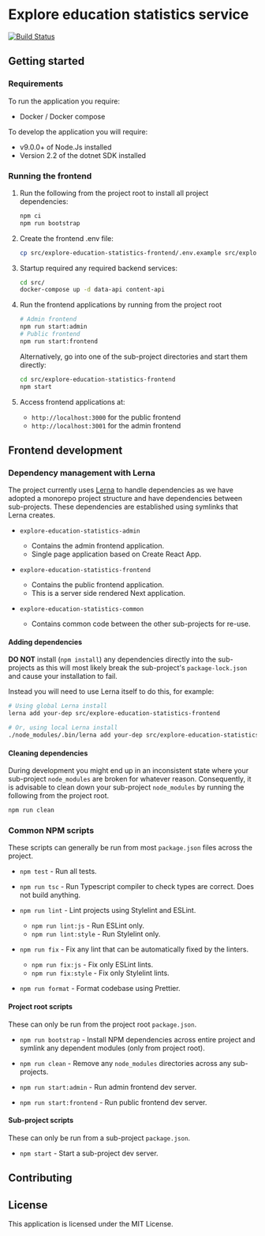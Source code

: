 # Explore education statistics service
[![Build Status](https://dev.azure.com/dfe-statistics/Explore%20education%20statistics/_apis/build/status/Application?branchName=master)](https://dev.azure.com/dfe-statistics/Explore%20education%20statistics/_build/latest?definitionId=8&branchName=master)

## Getting started

### Requirements

To run the application you require:
- Docker / Docker compose 

To develop the application you will require:
- v9.0.0+ of Node.Js installed
- Version 2.2 of the dotnet SDK installed

### Running the frontend

1. Run the following from the project root to install all project dependencies:

    ```bash
    npm ci
    npm run bootstrap
    ```

2. Create the frontend .env file:

    ```bash
    cp src/explore-education-statistics-frontend/.env.example src/explore-education-statistics-frontend/.env
    ```

3. Startup required any required backend services:
    
    ```bash
    cd src/
    docker-compose up -d data-api content-api
    ```
       
4. Run the frontend applications by running from the project root

    ```bash
    # Admin frontend
    npm run start:admin
    # Public frontend
    npm run start:frontend
    ```

    Alternatively, go into one of the sub-project directories and start them directly:
    
    ```bash
    cd src/explore-education-statistics-frontend
    npm start
    ```

5. Access frontend applications at:

    - `http://localhost:3000` for the public frontend
    - `http://localhost:3001` for the admin frontend

## Frontend development

### Dependency management with Lerna

The project currently uses [Lerna](https://github.com/lerna/lerna) to handle dependencies as we have
adopted a monorepo project structure and have dependencies between sub-projects. These dependencies
are established using symlinks that Lerna creates.

- `explore-education-statistics-admin` 
    - Contains the admin frontend application. 
    - Single page application based on Create React App.
  
- `explore-education-statistics-frontend` 
    - Contains the public frontend application.
    - This is a server side rendered Next application.
     
- `explore-education-statistics-common` 
    - Contains common code between the other sub-projects for re-use.

#### Adding dependencies

**DO NOT** install (`npm install`) any dependencies directly into the sub-projects as this will 
most likely break the sub-project's `package-lock.json` and cause your installation to fail.

Instead you will need to use Lerna itself to do this, for example:

```bash
# Using global Lerna install
lerna add your-dep src/explore-education-statistics-frontend

# Or, using local Lerna install
./node_modules/.bin/lerna add your-dep src/explore-education-statistics-frontend
```

#### Cleaning dependencies

During development you might end up in an inconsistent state where your sub-project `node_modules` 
are broken for whatever reason. Consequently, it is advisable to clean down your sub-project 
`node_modules` by running the following from the project root.

```bash
npm run clean
```

### Common NPM scripts

These scripts can generally be run from most `package.json` files across the project.

- `npm test` - Run all tests.

- `npm run tsc` - Run Typescript compiler to check types are correct. Does not build anything.

- `npm run lint` - Lint projects using Stylelint and ESLint.
    - `npm run lint:js` - Run ESLint only.
    - `npm run lint:style` - Run Stylelint only.
    
- `npm run fix` - Fix any lint that can be automatically fixed by the linters.
    - `npm run fix:js` - Fix only ESLint lints.
    - `npm run fix:style` - Fix only Stylelint lints.

- `npm run format` - Format codebase using Prettier. 

#### Project root scripts

These can only be run from the project root `package.json`.

- `npm run bootstrap` - Install NPM dependencies across entire project and symlink any dependent 
  modules (only from project root).

- `npm run clean` - Remove any `node_modules` directories across any sub-projects.

- `npm run start:admin` - Run admin frontend dev server.
- `npm run start:frontend` - Run public frontend dev server.
  
#### Sub-project scripts

These can only be run from a sub-project `package.json`.

- `npm start` - Start a sub-project dev server.

## Contributing


## License
This application is licensed under the MIT License.
